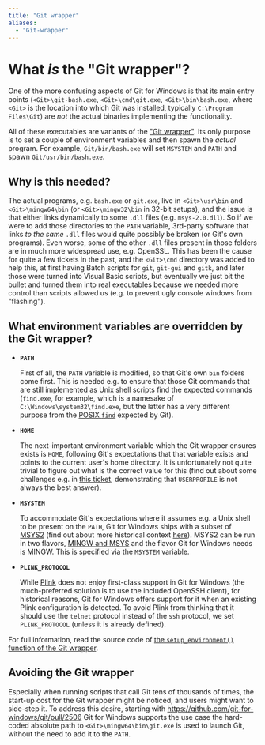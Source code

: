 ```yaml
---
title: "Git wrapper"
aliases:
  - "Git-wrapper"
---
```

# What _is_ the "Git wrapper"?

One of the more confusing aspects of Git for Windows is that its main entry points (`<Git>\git-bash.exe`, `<Git>\cmd\git.exe`, `<Git>\bin\bash.exe`, where `<Git>` is the location into which Git was installed, typically `C:\Program Files\Git`) are _not_ the actual binaries implementing the functionality.

All of these executables are variants of the ["Git wrapper"](https://github.com/git-for-windows/MINGW-packages/blob/main/mingw-w64-git/git-wrapper.c). Its only purpose is to set a couple of environment variables and then spawn the _actual_ program. For example, `Git/bin/bash.exe` will set `MSYSTEM` and `PATH` and spawn `Git/usr/bin/bash.exe`.

## Why is this needed?

The actual programs, e.g. `bash.exe` or `git.exe`, live in `<Git>\usr\bin` and `<Git>\mingw64\bin` (or `<Git>\mingw32\bin` in 32-bit setups), and the issue is that either links dynamically to some `.dll` files (e.g. `msys-2.0.dll`). So if we were to add those directories to the `PATH` variable, 3rd-party software that links _to the same_ `.dll` files would quite possibly be broken (or Git's own programs). Even worse, some of the other `.dll` files present in those folders are in much more widespread use, e.g. OpenSSL. This has been the cause for quite a few tickets in the past, and the `<Git>\cmd` directory was added to help this, at first having Batch scripts for `git`, `git-gui` and `gitk`, and later those were turned into Visual Basic scripts, but eventually we just bit the bullet and turned them into real executables because we needed more control than scripts allowed us (e.g. to prevent ugly console windows from "flashing").

## What environment variables are overridden by the Git wrapper?

- **`PATH`**

   First of all, the `PATH` variable is modified, so that Git's own `bin` folders come first. This is needed e.g. to ensure that those Git commands that are still implemented as Unix shell scripts find the expected commands (`find.exe`, for example, which is a namesake of `C:\Windows\system32\find.exe`, but the latter has a very different purpose from the [POSIX `find`](https://pubs.opengroup.org/onlinepubs/009695399/utilities/find.html) expected by Git).

- **`HOME`**

  The next-important environment variable which the Git wrapper ensures exists is `HOME`, following Git's expectations that that variable exists and points to the current user's home directory. It is unfortunately not quite trivial to figure out what is the correct value for this (find out about some challenges e.g. in [this ticket](https://github.com/git-for-windows/git/issues/2709), demonstrating that `USERPROFILE` is not always the best answer).

- **`MSYSTEM`**

  To accommodate Git's expectations where it assumes e.g. a Unix shell to be present on the `PATH`, Git for Windows ships with a subset of [MSYS2](https://msys2.github.io/) (find out about more historical context [here](https://github.com/git-for-windows/git/wiki#about)). MSYS2 can be run in two flavors, [MINGW and MSYS](https://github.com/git-for-windows/git/wiki/The-difference-between-MINGW-and-MSYS2) and the flavor Git for Windows needs is MINGW. This is specified via the `MSYSTEM` variable.

- **`PLINK_PROTOCOL`**

  While [Plink](https://the.earth.li/~sgtatham/putty/0.74/htmldoc/Chapter7.html#plink) does not enjoy first-class support in Git for Windows (the much-preferred solution is to use the included OpenSSH client), for historical reasons, Git for Windows offers support for it when an existing Plink configuration is detected. To avoid Plink from thinking that it should use the `telnet` protocol instead of the `ssh` protocol, we set `PLINK_PROTOCOL` (unless it is already defined).

For full information, read the source code of [the `setup_environment()` function of the Git wrapper](https://github.com/git-for-windows/MINGW-packages/blob/0a7407a39c3015cc7a3c296d8a0db38439c65eed/mingw-w64-git/git-wrapper.c#L116-L200).

## Avoiding the Git wrapper

Especially when running scripts that call Git tens of thousands of times, the start-up cost for the Git wrapper might be noticed, and users might want to side-step it. To address this desire, starting with https://github.com/git-for-windows/git/pull/2506 Git for Windows supports the use case the hard-coded absolute path to `<Git>\mingw64\bin\git.exe` is used to launch Git, without the need to add it to the `PATH`.
